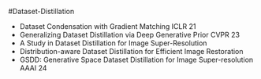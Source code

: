 #Dataset-Distillation

- Dataset Condensation with Gradient Matching ICLR 21
- Generalizing Dataset Distillation via Deep Generative Prior CVPR 23
- A Study in Dataset Distillation for Image Super-Resolution
- Distribution-aware Dataset Distillation for Efficient Image Restoration
- GSDD: Generative Space Dataset Distillation for Image Super-resolution AAAI 24



